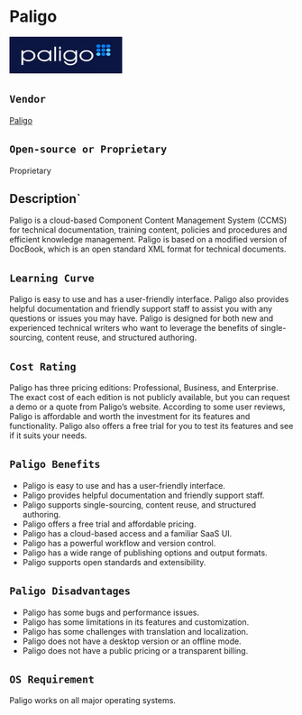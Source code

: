 # Paligo  
<img src="paligologo.png" width="200" height="65">

## `Vendor`    
[Paligo](https://paligo.net/)  

## `Open-source or Proprietary`    
Proprietary  

##    Description`    
Paligo is a cloud-based Component Content Management System (CCMS) for technical documentation, training content, policies and procedures and efficient knowledge management.  Paligo is based on a modified version of DocBook, which is an open standard XML format for technical documents.  

## `Learning Curve`    
Paligo is easy to use and has a user-friendly interface. Paligo also provides helpful documentation and friendly support staff to assist you with any questions or issues you may have. Paligo is designed for both new and experienced technical writers who want to leverage the benefits of single-sourcing, content reuse, and structured authoring.  

## `Cost Rating`    
Paligo has three pricing editions: Professional, Business, and Enterprise. The exact cost of each edition is not publicly available, but you can request a demo or a quote from Paligo’s website. According to some user reviews, Paligo is affordable and worth the investment for its features and functionality. Paligo also offers a free trial for you to test its features and see if it suits your needs.  

## `Paligo Benefits`    
* Paligo is easy to use and has a user-friendly interface.
* Paligo provides helpful documentation and friendly support staff.
* Paligo supports single-sourcing, content reuse, and structured authoring.
* Paligo offers a free trial and affordable pricing.
* Paligo has a cloud-based access and a familiar SaaS UI.
* Paligo has a powerful workflow and version control.
* Paligo has a wide range of publishing options and output formats.
* Paligo supports open standards and extensibility.

## `Paligo Disadvantages`    
* Paligo has some bugs and performance issues.
* Paligo has some limitations in its features and customization.
* Paligo has some challenges with translation and localization.
* Paligo does not have a desktop version or an offline mode.
* Paligo does not have a public pricing or a transparent billing.

## `OS Requirement`    
Paligo works on all major operating systems.  




